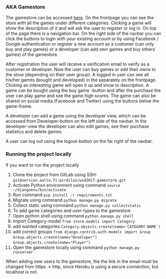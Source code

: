 ### AKA Gamestore
The gamestore can be accessed [here](https://wsd2017gamestore.herokuapp.com/). On the frontpage you can see the store with all the games under different categories. Clicking a game will show the description of it and will ask the user to register or log in.
On top of the page there is a navigation bar. On the right side of the navbar you can click the buttons to login with your existing account or by using Facebook / Google authentication or register a new account as a customer (can only buy and play games) or a developer (can add own games and buy others’ games) of the gamestore.

After registration the user will receive a verification email to verify as a customer or developer. Now the user can buy games or add their owns to the store (depending on their user group). A logged in user can see all his/her games (bought and developed) in the separately on the frontpage.
Clicking an interesting game will open it up and show to description. A game can be bought using the buy game -button and after the purchase the user can play game and see the game high scores. The game can also be shared on social media (Facebook and Twitter) using the buttons below the game-frame.

A developer can add a game using the developer view, which can be accessed from Developer-button on the left side of the navbar. In the developer-view the developer can also edit games, see their purchase statistics and delete games.

A user can log out using the logout-button on the far right of the navbar.

### Running the project locally
If you want to run the project locally
1. Clone the project from GitLab using SSH: ```git@version.aalto.fi:pirdila1/wsd2017-gamestore.git```
2. Activate Python environment using command ```source ~/djangoenv/bin/activate```
3. Run command ```pip install -r requirements.txt```
4. Migrate using command ```python manage.py migrate```
5. Collect static using command ```python manage.py collectstatic```
6. To add game categories and user-types to the gamestore
  1. Open python shell using command ```python manage.py shell```
  2. Import Category-model ```from store.models import Category```
  3. add wanted categories ```Category.objects.create(name='CATEGORY-NAME')```
  4. add correct groups ```from django.contrib.auth.models import Group``` ```Group.objects.create(name="Developer")``` ```Group.objects.create(name="Player")```
7. Open the gamestore locally using command ```python manage.py runserver```

When adding new users to the gamestore, the the link in the email must be changed from https -> http, since Heroku is using a secure connection, but localhost is not.